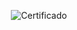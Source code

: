 <div align="center">

  ![Certificado](https://user-images.githubusercontent.com/86432393/158717626-b5aa2328-5038-4f08-9cc0-559081005d36.png)

</div>